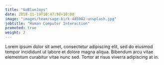 ```yaml
---
title: "GoBlueJays"
date: 2018-11-19T10:47:58+10:00
image: "images/team/sage-kirk-485982-unsplash.jpg"
jobtitle: "Human Computer Interaction"
promoted: true
weight: 2
---
```


Lorem ipsum dolor sit amet, consectetur adipiscing elit, sed do eiusmod tempor incididunt ut labore et dolore magna aliqua. Bibendum arcu vitae elementum curabitur vitae nunc sed. Tortor at risus viverra adipiscing at in.
